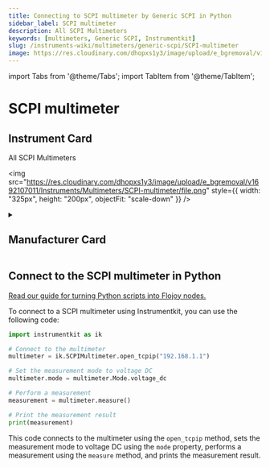 ```yaml
---
title: Connecting to SCPI multimeter by Generic SCPI in Python
sidebar_label: SCPI multimeter
description: All SCPI Multimeters
keywords: [multimeters, Generic SCPI, Instrumentkit]
slug: /instruments-wiki/multimeters/generic-scpi/SCPI-multimeter
image: https://res.cloudinary.com/dhopxs1y3/image/upload/e_bgremoval/v1692107011/Instruments/Multimeters/SCPI-multimeter/file.png
---
```


import Tabs from '@theme/Tabs';
import TabItem from '@theme/TabItem';

# SCPI multimeter

## Instrument Card

<div className="flex">

<div>

All SCPI Multimeters

</div>

<img src="https://res.cloudinary.com/dhopxs1y3/image/upload/e_bgremoval/v1692107011/Instruments/Multimeters/SCPI-multimeter/file.png" style={{ width: "325px", height: "200px", objectFit: "scale-down" }} />

</div>

<details>
<summary><h2>Manufacturer Card</h2></summary>

<img src="https://res.cloudinary.com/dhopxs1y3/image/upload/e_bgremoval/v1692142672/Instruments/Vendor%20Logos/FLOJOY_TEXT.png" style={{ width: "100%", height: "170px",objectFit: "scale-down" }} />

. <a href="https://en.wikipedia.org/wiki/Standard_Commands_for_Programmable_Instruments">Website</a>.

<ul>
  <li>Headquarters: nan</li>
  <li>Yearly Revenue (millions, USD): nan</li>
</ul>
</details>

## Connect to the SCPI multimeter in Python

[Read our guide for turning Python scripts into Flojoy nodes.](https://docs.flojoy.ai/custom-nodes/creating-custom-node/)
<Tabs>
<TabItem value="Instrumentkit" label="Instrumentkit">

To connect to a SCPI multimeter using Instrumentkit, you can use the following code:

```python
import instrumentkit as ik

# Connect to the multimeter
multimeter = ik.SCPIMultimeter.open_tcpip("192.168.1.1")

# Set the measurement mode to voltage DC
multimeter.mode = multimeter.Mode.voltage_dc

# Perform a measurement
measurement = multimeter.measure()

# Print the measurement result
print(measurement)
```

This code connects to the multimeter using the `open_tcpip` method, sets the measurement mode to voltage DC using the `mode` property, performs a measurement using the `measure` method, and prints the measurement result.

</TabItem>
</Tabs>